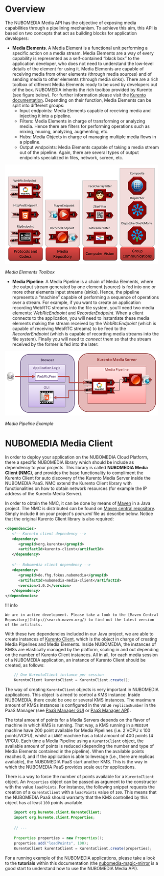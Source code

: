 # Overview

The NUBOMEDIA Media API has the objective of exposing media capabilities through a pipelining mechanism. To achieve this aim, this API is based on two concepts that act as building blocks for application developers:

- **Media Elements**. A Media Element is a functional unit performing a specific action on a media stream. Media Elements are a way of every capability is represented as a self-contained “black box” to the application developer, who does not need to understand the low-level details of the element for using it. Media Elements are capable of receiving media from other elements (through media sources) and of sending media to other elements (through media sinks). There are a rich toolbox of different Media Elements ready to be used by developers out of the box. NUBOMEDIA inherits the rich toolbox provided by Kurento (see figure below). For further information please visit the [Kurento documentation](http://doc-kurento.readthedocs.org/en/stable/introducing_kurento.html). Depending on their function, Media Elements can be split into different groups:
	- Input endpoints: Media Elements capable of receiving media and injecting it into a pipeline.
	- Filters: Media Elements in charge of transforming or analyzing media. Hence there are filters for performing operations such as mixing, muxing, analyzing, augmenting, etc.
	- Hubs: Media Objects in charge of managing multiple media flows in a pipeline.
	- Output wndpoints: Media Elements capable of taking a media stream out of the pipeline. Again, there are several types of output endpoints specialized in files, network, screen, etc.

![Media Elements Toolbox](../img/kurento-basic-toolbox.png)

*Media Elements Toolbox*

- **Media Pipeline**: A Media Pipeline is a chain of Media Elements, where the output stream generated by one element (source) is fed into one or more other elements input streams (sinks). Hence, the pipeline represents a “machine” capable of performing a sequence of operations over a stream. For example, if you want to create an application recording WebRTC streams into the file system, you’ll need two media elements: *WebRtcEndpoint* and *RecorderEndpoint*. When a client connects to the application, you will need to instantiate these media elements making the stream received by the *WebRtcEndpoint* (which is capable of receiving WebRTC streams) to be feed to the *RecorderEndpoint* (which is capable of recording media streams into the file system). Finally you will need to *connect* them so that the stream received by the former is fed into the later:

![Media Pipeline Example](../img/media-pipeline-sample.png)

*Media Pipeline Example*

# NUBOMEDIA Media Client

In order to deploy your application on the NUBOMEDIA Cloud Platform, there a specific NUBOMEDIA library which should be include as dependency to your projects. This library is called **NUBOMEDIA Media Client (NMC)**, and provides the base functionality to compliment the Kurento Client for auto discovery of the Kurento Media Server inside the NUBOMEDIA PaaS. NMC extend the Kurento Client library  with functionalities on how to obtain network resources (for example the IP address of the Kurento Media Server). 

In order to obtain the NMC, it can be done by means of [Maven](https://maven.apache.org/) in a Java project. The NMC is distributed can be found on [Maven central repository](http://search.maven.org/#search%7Cga%7C1%7Cde.fhg). Simply include it on your project's *pom.xml* file as describe below. Notice that the original Kurento Client library is also required:

```xml
<dependencies>
   <!-- Kurento client dependency -->
   <dependency>
      <groupId>org.kurento</groupId>
	  <artifactId>kurento-client</artifactId>
   </dependency>

   <!-- Nubomedia client dependency -->
   <dependency>
      <groupId>de.fhg.fokus.nubomedia</groupId>
      <artifactId>nubomedia-media-client</artifactId>
      <version>1.0.2</version>
   </dependency>
</dependencies>
```

!!! info

    We are in active development. Please take a look to the [Maven Central Repository](http://search.maven.org/) to find out the latest version of the artifacts.

With these two dependencies included in our Java project, we are able to create instances of [Kurento Client](http://doc-kurento.readthedocs.org/en/stable/introducing_kurento.html#kurento-api-clients-and-protocol), which is the object in charge of creating Media Pipelines and Media Elements. Inside NUBOMEDIA, the instances of KMSs are elastically managed by the platform, scaling in and out depending on the number of Kurento Client instances. All in all, for each media session of a NUBOMEDIA application, an instance of Kurento Client should be created, as follows:

```java
    // One KurentoClient instance per session
    KurentoClient kurentoClient = KurentoClient.create();
```

The way of creating `KurentoClient` objects is very important in NUBOMEDIA applications. This object is aimed to control a KMS instance. Inside NUBOMEDIA, there could be one or several KMS instances. The maximum amount of KMSs instances is configured in the value `replicasNumber` in the PaaS Manager (see [PaaS Manager GUI](../paas/paas-gui.md) or [PaaS Manager API](../paas/paas-api.md)).

The total amount of points for a Media Servers depends on the flavor of machine in which KMS is running. That way, a KMS running in a `MEDIUM` machine have 200 point available for Media Pipelines (i.e. 2 VCPU x 100 points/VCPU), whilst a `LARGE` machine has a total amount of 400 points (4 VPCU). Each time a Media Pipeline using a `KurentoClient` object, the available amount of points is reduced (depending the number and type of Media Elements contained in the pipeline). When the available points reaches 0, and if the application is able to leverage (i.e., there are replicas available), the NUBOMEDIA PaaS start another KMS. This is the way in which the NUBOMEDIA PaaS provides scale out for applications.

There is a way to force the number of points available for a `KurentoClient` object. An `Properties` object can be passed as argument to the constructor with the value `loadPoints`. For instance, the following snippet requests the creation of a `KurentoClient` with a `loadPoints` value of `100`. This means that the NUBOMEDIA PaaS should warranty that the KMS controlled by this object has at least `100` points available. 

```java
    import org.kurento.client.KurentoClient;
    import org.kurento.client.Properties;

    // ...

    Properties properties = new Properties();
    properties.add("loadPoints", 100);
    KurentoClient kurentoClient = KurentoClient.create(properties);
```

For a running example of the NUBOMEDIA applications, please take a look to the **tutorials** within this documentation (the [nubomedia-magic-mirror](../tutorial/nubomedia-magic-mirror.md) is a good start to understand how to use the NUBOMEDIA Media API).
